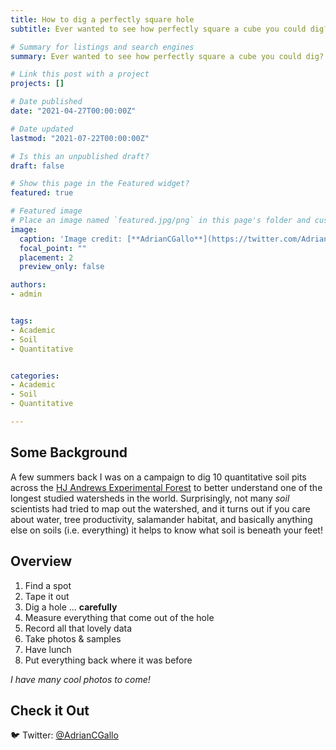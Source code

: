 ```yaml
---
title: How to dig a perfectly square hole
subtitle: Ever wanted to see how perfectly square a cube you could dig? Well neither have I! But it turns out perfectly square holes are ideal for ecosystem-level carbon accounting. 

# Summary for listings and search engines
summary: Ever wanted to see how perfectly square a cube you could dig? Well neither have I! But it turns out perfectly square holes are ideal for ecosystem-level carbon accounting. 

# Link this post with a project
projects: []

# Date published
date: "2021-04-27T00:00:00Z"

# Date updated
lastmod: "2021-07-22T00:00:00Z"

# Is this an unpublished draft?
draft: false

# Show this page in the Featured widget?
featured: true

# Featured image
# Place an image named `featured.jpg/png` in this page's folder and customize its options here.
image:
  caption: 'Image credit: [**AdrianCGallo**](https://twitter.com/AdrianCGallo)'
  focal_point: ""
  placement: 2
  preview_only: false

authors:
- admin


tags:
- Academic
- Soil
- Quantitative


categories:
- Academic
- Soil
- Quantitative

---
```


## Some Background

A few summers back I was on a campaign to dig 10 quantitative soil pits across the [HJ Andrews Experimental Forest](https://andrewsforest.oregonstate.edu/about) to better understand one of the longest studied watersheds in the world. Surprisingly, not many *soil* scientists had tried to map out the watershed, and it turns out if you care about water, tree productivity, salamander habitat, and basically anything else on soils (i.e. everything) it helps to know what soil is beneath your feet! 


## Overview

1. Find a spot
2. Tape it out
3. Dig a hole ... **carefully**
4. Measure everything that come out of the hole
5. Record all that lovely data
6. Take photos & samples
7. Have lunch
8. Put everything back where it was before

*I have many cool photos to come!*



## Check it Out
🐦 Twitter: [@AdrianCGallo](https://twitter.com/AdrianCGallo/status/1091491319707385858?s=20) 
























